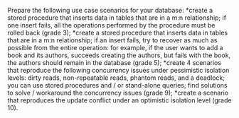 Prepare the following use case scenarios for your database:
  *create a stored procedure that inserts data in tables that are in a m:n relationship; if one insert fails, all the operations performed by the procedure must be rolled back (grade 3);
  *create a stored procedure that inserts data in tables that are in a m:n relationship; if an insert fails, try to recover as much as possible from the entire operation: for example, if the user wants to add a book and its authors, succeeds creating the authors, but fails with the book, the authors should remain in the database (grade 5);
  *create 4 scenarios that reproduce the following concurrency issues under pessimistic isolation levels: dirty reads, non-repeatable reads, phantom reads, and a deadlock; you can use stored procedures and / or stand-alone queries; find solutions to solve / workaround the concurrency issues (grade 9);
  *create a scenario that reproduces the update conflict under an optimistic isolation level (grade 10).
